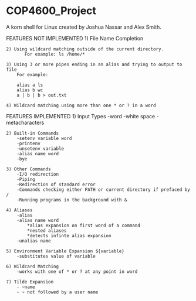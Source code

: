 # COP4600_Project
A korn shell for Linux created by Joshua Nassar and Alex Smith.

FEATURES NOT IMPLEMENTED
	1) File Name Completion
	
	2) Using wildcard matching outside of the current directory.
	       For example: ls /home/*
	
	3) Using 3 or more pipes ending in an alias and trying to output to file
		For example:
		
		alias a ls
		alias b wc
		a | b | b > out.txt
		
	4) Wildcard matching using more than one * or ? in a word

FEATURES IMPLEMENTED
	1) Input Types
		-word
		-white space
		-metacharacters
		
	2) Built-in Commands
		-setenv variable word
		-printenv
		-unsetenv variable
		-alias name word
		-bye
		
	3) Other Commands
		-I/O redirection
		-Piping
		-Redirection of standard error
		-Commands checking either PATH or current directory if prefaced by /
		-Running programs in the background with &
		
	4) Aliases
		-alias
		-alias name word
			*alias expansion on first word of a command
			*nested aliases
			*detects infinte alias expansion
		-unalias name
		
	5) Environment Variable Expansion ${variable}
		-substitutes value of variable
		
	6) Wildcard Matching
		-works with one of * or ? at any point in word
	
	7) Tilde Expansion
		- ~name
		- ~ not followed by a user name
